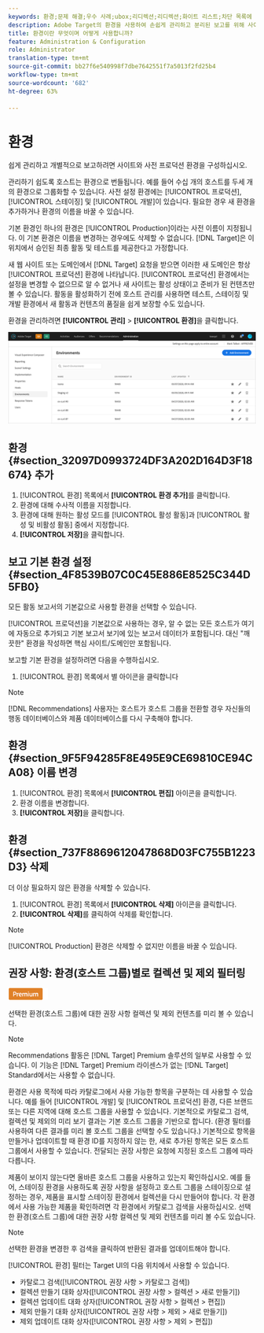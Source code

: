 ```yaml
---
keywords: 환경;문제 해결;우수 사례;ubox;리디렉션;리디렉션;화이트 리스트;차단 목록에 추가하다블랙 리스트;허용 목록에 추가하다;환경;문제 해결;우수 사례;ubox;redirections;redirect;whitelist;blacklist;blacklist;
description: Adobe Target의 환경을 사용하여 손쉽게 관리하고 분리된 보고를 위해 사이트와 프리 프로덕션 환경을 구성하는 방법을 알아봅니다.
title: 환경이란 무엇이며 어떻게 사용합니까?
feature: Administration & Configuration
role: Administrator
translation-type: tm+mt
source-git-commit: bb27f6e540998f7dbe7642551f7a5013f2fd25b4
workflow-type: tm+mt
source-wordcount: '682'
ht-degree: 63%

---
```



# 환경

쉽게 관리하고 개별적으로 보고하려면 사이트와 사전 프로덕션 환경을 구성하십시오.

관리하기 쉽도록 호스트는 환경으로 번들됩니다. 예를 들어 수십 개의 호스트를 두세 개의 환경으로 그룹화할 수 있습니다. 사전 설정 환경에는 [!UICONTROL 프로덕션], [!UICONTROL 스테이징] 및 [!UICONTROL 개발]이 있습니다. 필요한 경우 새 환경을 추가하거나 환경의 이름을 바꿀 수 있습니다.

기본 환경인 하나의 환경은 [!UICONTROL Production]이라는 사전 이름이 지정됩니다. 이 기본 환경은 이름을 변경하는 경우에도 삭제할 수 없습니다. [!DNL Target]은 이 위치에서 승인된 최종 활동 및 테스트를 제공한다고 가정합니다.

새 웹 사이트 또는 도메인에서 [!DNL Target] 요청을 받으면 이러한 새 도메인은 항상 [!UICONTROL 프로덕션] 환경에 나타납니다. [!UICONTROL 프로덕션] 환경에서는 설정을 변경할 수 없으므로 알 수 없거나 새 사이트는 활성 상태이고 준비가 된 컨텐츠만 볼 수 있습니다. 활동을 활성화하기 전에 호스트 관리를 사용하면 테스트, 스테이징 및 개발 환경에서 새 활동과 컨텐츠의 품질을 쉽게 보장할 수도 있습니다.

환경을 관리하려면 **[!UICONTROL 관리]** > **[!UICONTROL 환경]**&#x200B;을 클릭합니다.

![환경 목록](/help/administrating-target/assets/environments.png)

## 환경 {#section_32097D0993724DF3A202D164D3F18674} 추가

1. [!UICONTROL 환경] 목록에서 **[!UICONTROL 환경 추가]**&#x200B;를 클릭합니다.
1. 환경에 대해 수사적 이름을 지정합니다.
1. 환경에 대해 원하는 활성 모드를 [!UICONTROL 활성 활동]과 [!UICONTROL 활성 및 비활성 활동] 중에서 지정합니다.
1. **[!UICONTROL 저장]**&#x200B;을 클릭합니다.

## 보고 기본 환경 설정 {#section_4F8539B07C0C45E886E8525C344D5FB0}

모든 활동 보고서의 기본값으로 사용할 환경을 선택할 수 있습니다.

[!UICONTROL 프로덕션]을 기본값으로 사용하는 경우, 알 수 없는 모든 호스트가 여기에 자동으로 추가되고 기본 보고서 보기에 있는 보고서 데이터가 포함됩니다. 대신 &quot;깨끗한&quot; 환경을 작성하면 핵심 사이트/도메인만 포함됩니다.

보고할 기본 환경을 설정하려면 다음을 수행하십시오.

1. [!UICONTROL 환경] 목록에서 별 아이콘을 클릭합니다

>[!NOTE]
>
>[!DNL Recommendations] 사용자는 호스트가 호스트 그룹을 전환할 경우 자신들의 행동 데이터베이스와 제품 데이터베이스를 다시 구축해야 합니다.

## 환경 {#section_9F5F94285F8E495E9CE69810CE94CA08} 이름 변경

1. [!UICONTROL 환경] 목록에서 **[!UICONTROL 편집]** 아이콘을 클릭합니다.
1. 환경 이름을 변경합니다.
1. **[!UICONTROL 저장]**&#x200B;을 클릭합니다.

## 환경 {#section_737F8869612047868D03FC755B1223D3} 삭제

더 이상 필요하지 않은 환경을 삭제할 수 있습니다.

1. [!UICONTROL 환경] 목록에서 **[!UICONTROL 삭제]** 아이콘을 클릭합니다.
1. **[!UICONTROL 삭제]**&#x200B;를 클릭하여 삭제를 확인합니다.

>[!NOTE]
>
>[!UICONTROL Production] 환경은 삭제할 수 없지만 이름을 바꿀 수 있습니다.

## 권장 사항: 환경(호스트 그룹)별로 컬렉션 및 제외 필터링

![Premium 배지](/help/assets/premium.png)

선택한 환경(호스트 그룹)에 대한 권장 사항 컬렉션 및 제외 컨텐츠를 미리 볼 수 있습니다.

>[!NOTE]
>
>Recommendations 활동은 [!DNL Target] Premium 솔루션의 일부로 사용할 수 있습니다. 이 기능은 [!DNL Target] Premium 라이센스가 없는 [!DNL Target] Standard에서는 사용할 수 없습니다.

환경은 사용 목적에 따라 카탈로그에서 사용 가능한 항목을 구분하는 데 사용할 수 있습니다. 예를 들어 [!UICONTROL 개발] 및 [!UICONTROL 프로덕션] 환경, 다른 브랜드 또는 다른 지역에 대해 호스트 그룹을 사용할 수 있습니다. 기본적으로 카탈로그 검색, 컬렉션 및 제외의 미리 보기 결과는 기본 호스트 그룹을 기반으로 합니다. (환경 필터를 사용하여 다른 결과를 미리 볼 호스트 그룹을 선택할 수도 있습니다.) 기본적으로 항목을 만들거나 업데이트할 때 환경 ID를 지정하지 않는 한, 새로 추가된 항목은 모든 호스트 그룹에서 사용할 수 있습니다. 전달되는 권장 사항은 요청에 지정된 호스트 그룹에 따라 다릅니다.

제품이 보이지 않는다면 올바른 호스트 그룹을 사용하고 있는지 확인하십시오. 예를 들어, 스테이징 환경을 사용하도록 권장 사항을 설정하고 호스트 그룹을 스테이징으로 설정하는 경우, 제품을 표시할 스테이징 환경에서 컬렉션을 다시 만들어야 합니다. 각 환경에서 사용 가능한 제품을 확인하려면 각 환경에서 카탈로그 검색을 사용하십시오. 선택한 환경(호스트 그룹)에 대한 권장 사항 컬렉션 및 제외 컨텐츠를 미리 볼 수도 있습니다.

>[!NOTE]
>선택한 환경을 변경한 후 검색을 클릭하여 반환된 결과를 업데이트해야 합니다.

[!UICONTROL 환경] 필터는 Target UI의 다음 위치에서 사용할 수 있습니다.

* 카탈로그 검색([!UICONTROL 권장 사항 > 카탈로그 검색])
* 컬렉션 만들기 대화 상자([!UICONTROL 권장 사항 > 컬렉션 > 새로 만들기])
* 컬렉션 업데이트 대화 상자([!UICONTROL 권장 사항 > 컬렉션 > 편집])
* 제외 만들기 대화 상자([!UICONTROL 권장 사항 > 제외 > 새로 만들기])
* 제외 업데이트 대화 상자([!UICONTROL 권장 사항 > 제외 > 편집])